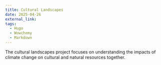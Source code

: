 ```yaml
---
title: Cultural Landscapes
date: 2025-04-26
external_link: 
tags:
  - Hugo
  - Wowchemy
  - Markdown
---
```


The cultural landscapes project focuses on understanding the impacts of climate change on cultural and natural resources together. 

<!--more-->
